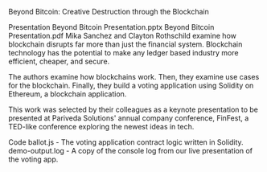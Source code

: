 Beyond Bitcoin: Creative Destruction through the Blockchain

Presentation
Beyond Bitcoin Presentation.pptx
Beyond Bitcoin Presentation.pdf
Mika Sanchez and Clayton Rothschild examine how blockchain disrupts far more than just the financial system. Blockchain technology has the potential to make any ledger based industry more efficient, cheaper, and secure.

The authors examine how blockchains work. Then, they examine use cases for the blockchain. Finally, they build a voting application using Solidity on Ethereum, a blockchain application.

This work was selected by their colleagues as a keynote presentation to be presented at Pariveda Solutions' annual company conference, FinFest, a TED-like conference exploring the newest ideas in tech.

Code
ballot.js - The voting application contract logic written in Solidity.
demo-output.log - A copy of the console log from our live presentation of the voting app.
